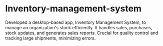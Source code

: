 # Inventory-management-system
Developed a desktop-based app, Inventory Management System, to manage an organization's stock efficiently. It handles sales, purchases, stock updates, and generates sales reports. Crucial for quality control and tracking large shipments, minimizing errors.


